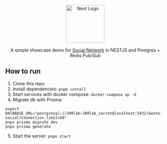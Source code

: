 <p align="center">
  <img src="https://nestjs.com/img/logo-small.svg" width="120" alt="Nest Logo" />
</p>

<p align="center">A simple showcase demo for <a href="https://bento.showcase.200lab.io" target="_blank">Social Network</a> in NESTJS and Postgres + Redis Pub/Sub </p>

## How to run

1. Clone this repo
2. Install dependencies: `pnpm install`
3. Start services with docker compose: `docker-compose up -d`
4. Migrate db with Prisma:

```
export DATABASE_URL="postgresql://200lab:200lab_secret@localhost:5432/bento-social?connection_limit=50"
pnpx prisma migrate dev
pnpx prisma generate
```

5. Start the server: `pnpm start`
